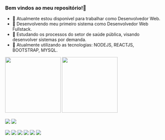 ### Bem vindos ao meu repositório!👋

- 🔭 Atualmente estou disponível para trabalhar como Desenvolvedor Web.
- 🌱 Desenvolvendo meu primeiro sistema como Desenvolvedor Web Fullstack.
- 🌱 Estudando os processos do setor de saúde pública, visando desenvolver sistemas por demanda.
- 🌱 Atualmente utilizando as tecnologias: NODEJS, REACTJS, BOOTSTRAP, MYSQL.

<div>
  <img height="180em" src="https://github-readme-stats.vercel.app/api?username=evandrodsm17&show_icons=true&theme=dracula&include_all_commits=true&count_private=true"/>
  <img height="180em" src="https://github-readme-stats.vercel.app/api/top-langs/?username=evandrodsm17&layout=compact&langs_count=16&theme=dracula"/>
</div>

<div style="display:inline_block"><br>
<a href="https://api.whatsapp.com/send?phone=5575999937182&text=Ol%C3%A1%2C%20encontrei%20o%20seu%20contato%20profissional%20e%20gostaria%20de%20conversar."><img src="https://img.shields.io/badge/WhatsApp-25D366?style=for-the-badge&logo=whatsapp&logoColor=white"></a>
<a href="https://www.linkedin.com/in/evandrodsm17/" target="_blank"><img src="https://img.shields.io/badge/LinkedIn-0077B5?style=for-the-badge&logo=linkedin&logoColor=white"></a>
</div>

<div style="display:inline_block"><br>
<a href=""><img src="https://img.shields.io/badge/HTML5-E34F26?style=for-the-badge&logo=html5&logoColor=white"></a>
<a href=""><img src="https://img.shields.io/badge/CSS3-1572B6?style=for-the-badge&logo=css3&logoColor=white"></a>
<a href=""><img src="https://img.shields.io/badge/JavaScript-F7DF1E?style=for-the-badge&logo=javascript&logoColor=black"></a>
<a href=""><img src="https://img.shields.io/badge/MySQL-00000F?style=for-the-badge&logo=mysql&logoColor=white"></a>
<a href=""><img src="https://img.shields.io/badge/Node.js-43853D?style=for-the-badge&logo=node.js&logoColor=white"></a>
<a href=""><img src="https://img.shields.io/badge/Java-ED8B00?style=for-the-badge&logo=java&logoColor=white"></a>
</div>
